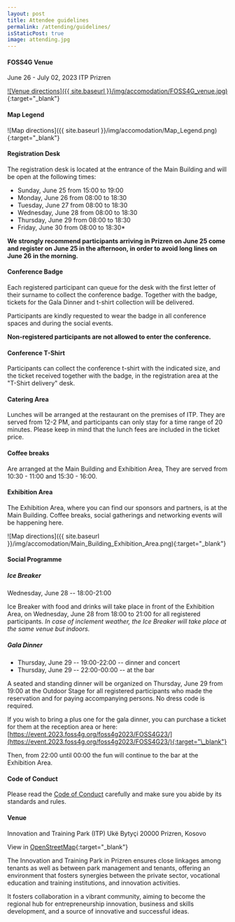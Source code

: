 ```yaml
---
layout: post
title: Attendee guidelines
permalink: /attending/guidelines/
isStaticPost: true
image: attending.jpg
---
```


#### FOSS4G Venue

June 26 - July 02, 2023
ITP Prizren


[![Venue directions]({{ site.baseurl }}/img/accomodation/FOSS4G_venue.jpg)]({{site.url}}/img/accomodation/FOSS4G_venue.jpg){:target="\_blank"}

#### Map Legend

![Map directions]({{ site.baseurl }}/img/accomodation/Map_Legend.png){:target="\_blank"}

#### Registration Desk

The registration desk is located at the entrance of the Main Building and will be open at the following times:

- Sunday, June 25 from 15:00 to 19:00
- Monday, June 26 from 08:00 to 18:30
- Tuesday, June 27 from 08:00 to 18:30
- Wednesday, June 28 from 08:00 to 18:30
- Thursday, June 29 from 08:00 to 18:30
- Friday, June 30 from 08:00 to 18:30\*

**We strongly recommend participants arriving in Prizren on June 25 come and register on June 25 in the afternoon, in order to avoid long lines on June 26 in the morning.**

#### Conference Badge

Each registered participant can queue for the desk with the first letter of their surname to collect the conference badge. Together with the badge, tickets for the Gala Dinner and t-shirt collection will be delivered.

Participants are kindly requested to wear the badge in all conference spaces and during the social events.

**Non-registered participants are not allowed to enter the conference.**

#### Conference T-Shirt

Participants can collect the conference t-shirt with the indicated size, and the ticket received together with the badge, in the registration area at the "T-Shirt delivery" desk.

#### Catering Area

Lunches will be arranged at the restaurant on the premises of ITP. They are served from 12-2 PM, and participants can only stay for a time range of 20 minutes. Please keep in mind that the lunch fees are included in the ticket price.

#### Coffee breaks

Are arranged at the Main Building and Exhibition Area, They are served from 10:30 - 11:00 and 15:30 - 16:00.

#### Exhibition Area

The Exhibition Area, where you can find our sponsors and partners, is at the Main Building. Coffee breaks, social gatherings and networking events will be happening here.

![Map directions]({{ site.baseurl }}/img/accomodation/Main_Building_Exhibition_Area.png){:target="\_blank"}

#### Social Programme

##### Ice Breaker

Wednesday, June 28 -- 18:00-21:00

Ice Breaker with food and drinks will take place in front of the Exhibition Area, on Wednesday, June 28 from 18:00 to 21:00 for all registered participants. _In case of inclement weather, the Ice Breaker will take place at the same venue but indoors._

##### Gala Dinner

- Thursday, June 29 -- 19:00-22:00 -- dinner and concert
- Thursday, June 29 -- 22:00-00:00 -- at the bar

A seated and standing dinner will be organized on Thursday, June 29 from 19:00 at the Outdoor Stage for all registered participants who made the reservation and for paying accompanying persons. No dress code is required.

If you wish to bring a plus one for the gala dinner, you can purchase a ticket for them at the reception area or here: [https://event.2023.foss4g.org/foss4g2023/FOSS4G23/](https://event.2023.foss4g.org/foss4g2023/FOSS4G23/){:target="\_blank"}

Then, from 22:00 until 00:00 the fun will continue to the bar at the Exhibition Area.

#### Code of Conduct

Please read the [Code of Conduct](https://2023.foss4g.org/code-of-conduct/) carefully and make sure you abide by its standards and rules.

#### Venue

Innovation and Training Park (ITP)
Ukë Bytyçi
20000 Prizren, Kosovo

View in [OpenStreetMap](https://www.openstreetmap.org/way/29292346){:target="\_blank"}

The Innovation and Training Park in Prizren ensures close linkages among tenants as well as between park management and tenants, offering an environment that fosters synergies between the private sector, vocational education and training institutions, and innovation activities.

It fosters collaboration in a vibrant community, aiming to become the regional hub for entrepreneurship innovation, business and skills development, and a source of innovative and successful ideas.
